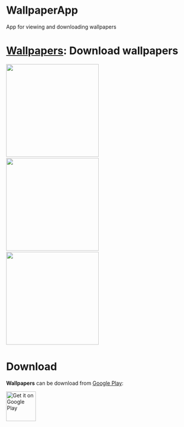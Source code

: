 # WallpaperApp
App for viewing and downloading wallpapers

# [Wallpapers](https://play.google.com/store/apps/details?id=com.georgcantor.wallpaperapp): Download wallpapers

<img src="./.github/screenshots/enter_photo.png" width="250px"/> &nbsp;&nbsp;&nbsp;
<img src="./.github/screenshots/bookmarks_photo.png" width="250px"/> &nbsp;&nbsp;&nbsp;
<img src="./.github/screenshots/news_detial.png" width="250px"/> &nbsp;&nbsp;&nbsp;

# Download

**Wallpapers** can be download from [Google Play](https://play.google.com/store/apps/details?id=com.georgcantor.wallpaperapp):

<a href="https://play.google.com/store/apps/details?id=com.georgcantor.wallpaperapp" target="_blank"><img alt="Get it on Google Play" src="https://play.google.com/intl/en_us/badges/images/generic/en-play-badge.png" height="80"/></a>
